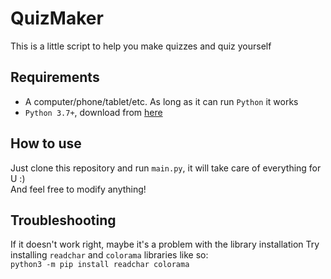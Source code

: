 # QuizMaker
This is a little script to help you make quizzes and quiz yourself

## Requirements
- A computer/phone/tablet/etc. As long as it can run `Python` it works
- `Python 3.7+`, download from [here](https://www.python.org/downloads/ "Download Python")

## How to use
Just clone this repository and run `main.py`, it will take care of everything for U :) <br>
And feel free to modify anything!

## Troubleshooting
If it doesn't work right, maybe it's a problem with the library installation
Try installing `readchar` and `colorama` libraries like so: <br>
`python3 -m pip install readchar colorama`